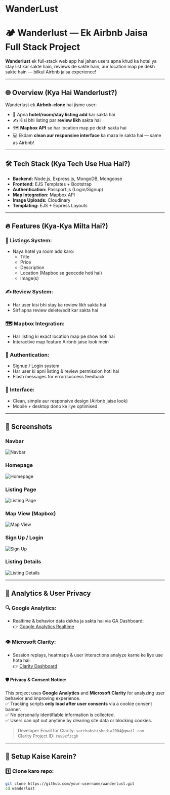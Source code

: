 # WanderLust

# 🏕️ Wanderlust — Ek Airbnb Jaisa Full Stack Project

**Wanderlust** ek full-stack web app hai jahan users apna khud ka hotel ya stay list kar sakte hain, reviews de sakte hain, aur location map pe dekh sakte hain — bilkul Airbnb jaisa experience!

---

## 🌐 Overview (Kya Hai Wanderlust?)

Wanderlust ek **Airbnb-clone** hai jisme user:

- 🏡 Apna **hotel/room/stay listing add** kar sakta hai  
- ✍️ Kisi bhi listing par **review likh** sakta hai  
- 🗺️ **Mapbox API** se har location map pe dekh sakta hai  
- 💻 Ekdam **clean aur responsive interface** ka maza le sakta hai — same as Airbnb!

---

## 🛠️ Tech Stack (Kya Tech Use Hua Hai?)

- **Backend:** Node.js, Express.js, MongoDB, Mongoose  
- **Frontend:** EJS Templates + Bootstrap  
- **Authentication:** Passport.js (Login/Signup)  
- **Map Integration:** Mapbox API  
- **Image Uploads:** Cloudinary  
- **Templating:** EJS + Express Layouts  

---

## 🔥 Features (Kya-Kya Milta Hai?)

### 🏨 Listings System:

- Naya hotel ya room add karo:  
  - Title  
  - Price  
  - Description  
  - Location (Mapbox se geocode hoti hai)  
  - Image(s)  

### ✍️ Review System:

- Har user kisi bhi stay ka review likh sakta hai  
- Sirf apna review delete/edit kar sakta hai  

### 🗺️ Mapbox Integration:

- Har listing ki exact location map pe show hoti hai  
- Interactive map feature Airbnb jaise look mein  

### 🔐 Authentication:

- Signup / Login system  
- Har user ki apni listing & review permission hoti hai  
- Flash messages for error/success feedback  

### 💅 Interface:

- Clean, simple aur responsive design (Airbnb jaise look)  
- Mobile + desktop dono ke liye optimised  

---

## 📸 Screenshots

### Navbar  
![Navbar](https://res.cloudinary.com/did71cuai/image/upload/v1749021915/wnavbar_viutq7.png)

### Homepage  
![Homepage](https://res.cloudinary.com/did71cuai/image/upload/v1749021923/whome_fh3keo.png)

### Listing Page  
![Listing Page](https://res.cloudinary.com/did71cuai/image/upload/v1749022097/wshow_xhqsvi.png)

### Map View (Mapbox)  
![Map View](https://res.cloudinary.com/did71cuai/image/upload/v1749022066/wmap_jeqqqp.png)

### Sign Up / Login  
![Sign Up](https://res.cloudinary.com/did71cuai/image/upload/v1749022075/wsign_mu6lej.png)

### Listing Details  
![Listing Details](https://res.cloudinary.com/did71cuai/image/upload/v1749022060/wdetails_xclnmr.png)

---

## 🧠 Analytics & User Privacy

### 🔍 Google Analytics:
- Realtime & behavior data dekha ja sakta hai via GA Dashboard:  
👉 [Google Analytics Realtime](https://analytics.google.com/analytics/web/#/p465506423/realtime/pages?params=_u..nav%3Dmaui)

### 👁️ Microsoft Clarity:
- Session replays, heatmaps & user interactions analyze karne ke liye use hota hai:  
👉 [Clarity Dashboard](https://clarity.microsoft.com/projects)

#### 🛡️ Privacy & Consent Notice:
This project uses **Google Analytics** and **Microsoft Clarity** for analyzing user behavior and improving experience.  
✅ Tracking scripts **only load after user consents** via a cookie consent banner.  
✅ No personally identifiable information is collected.  
✅ Users can opt out anytime by clearing site data or blocking cookies.

> Developer Email for Clarity: `sarthakshishodia2004@gmail.com`  
> Clarity Project ID: `ruv8xf3cgh`

---

## 🚀 Setup Kaise Karein?

### 1️⃣ Clone karo repo:

```bash
git clone https://github.com/your-username/wanderlust.git
cd wanderlust

